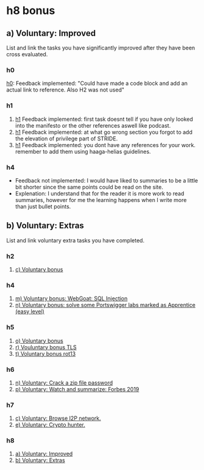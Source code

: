 # h8 bonus
## a) Voluntary: Improved
<p>List and link the tasks you have significantly improved after they have been cross evaluated.</p>

### h0
[h0](https://github.com/bht292/InformationSecurity/blob/main/h1-hello-world.md): Feedback implemented: "Could have made a code block and add an actual link to reference. Also H2 was not used"

### h1
1. [h1](http://github.com/bht292/InformationSecurity/blob/main/homework-1.md#threat-modelling) Feedback implemented: first task doesnt tell if you have only looked into the manifesto or the other references aswell like podcast.
2. [h1](https://github.com/bht292/InformationSecurity/blob/main/homework-1.md#stride-spoofing-tampering-repudiation-information-disclosure-denial-of-service-elevation-of-privilege) Feedback implemented: at what go wrong section you forgot to add the elevation of privilege part of STRIDE.
3. [h1](https://github.com/bht292/InformationSecurity/blob/main/homework-1.md#references) Feedback implemented: you dont have any references for your work. remember to add them using haaga-helias guidelines.

### h4
* Feedback not implemented: I would have liked to summaries to be a little bit shorter since the same points could be read on the site.
* Explenation: I understand that for the reader it is more work to read summaries, however for me the learning happens when I write more than just bullet points.

## b) Voluntary: Extras
List and link voluntary extra tasks you have completed.
### h2
1. [c) Voluntary bonus](https://github.com/bht292/InformationSecurity/blob/main/homework-h2.md#attack-story---a-cybersecurity-incident-the-supply-chain-compromise)
### h4
1. [m) Voluntary bonus: WebGoat: SQL Injection](https://github.com/bht292/InformationSecurity/blob/main/homework-h4.md#m-voluntary-bonus-webgoat-sql-injection)
2. [n) Voluntary bonus: solve some Portswigger labs marked as Apprentice (easy level)](https://github.com/bht292/InformationSecurity/blob/main/homework-h4.md#n-voluntary-bonus-solve-some-portswigger-labs-marked-as-apprentice-easy-level)
### h5
1. [o) Voluntary bonus](https://github.com/bht292/InformationSecurity/blob/main/homework-h5.md#o-voluntary-bonus-frequency-distribution-of-letters)
2. [r) Vouluntary bonus TLS](https://github.com/bht292/InformationSecurity/blob/main/homework-h5.md#r-voluntary-bonus-tls)
3. [t) Voluntary bonus rot13](https://github.com/bht292/InformationSecurity/blob/main/homework-h5.md#t-voluntary-bonus-rot13)
### h6
1. [n) Voluntary: Crack a zip file password](https://github.com/bht292/InformationSecurity/blob/main/homework-h6.md#n-voluntary-crack-a-zip-file-password)
2. [p) Voluntary: Watch and summarize: Forbes 2019](https://github.com/bht292/InformationSecurity/blob/main/homework-h6.md#p-voluntary-watch-and-summarize-forbes-2019-jackpotting-atms-automated-teller-machines-presented-in-disobey-2019)
### h7
1. [c) Voluntary: Browse I2P network.](https://github.com/bht292/InformationSecurity/blob/main/homework-h7.md#c-voluntary-browse-i2p-network-install-necessary-software)
2. [e) Voluntary: Crypto hunter.](https://github.com/bht292/InformationSecurity/blob/main/homework-h7.md#voluntary-crypto-hunter)

### h8
1. [a) Voluntary: Improved](https://github.com/bht292/InformationSecurity/blob/main/homework-h8.md#a-voluntary-improved)
2. [b) Voluntary: Extras](https://github.com/bht292/InformationSecurity/blob/main/homework-h8.md#b-voluntary-extras)
